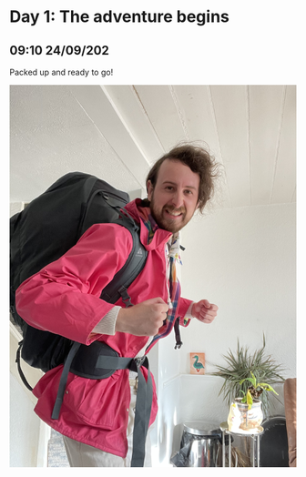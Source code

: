 # Day 1: The adventure begins
## 09:10 24/09/202
Packed up and ready to go!

![A person ready for adventure](https://raw.githubusercontent.com/benknight135/thirty-knights/main/api/data/posts/day1/packed.jpeg)
